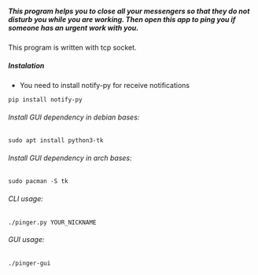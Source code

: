##### This program helps you to close all your messengers so that they do not disturb you while you are working. Then open this app to ping you if someone has an urgent work with you.

This program is written with tcp socket.

##### Instalation
- You need to install notify-py for receive notifications
```
pip install notify-py
```
###### Install GUI dependency  in debian bases:
```
sudo apt install python3-tk 
```
###### Install GUI dependency in arch bases:
```
sudo pacman -S tk
```
###### CLI usage:
```
./pinger.py YOUR_NICKNAME
```
###### GUI usage:
```
./pinger-gui
```
